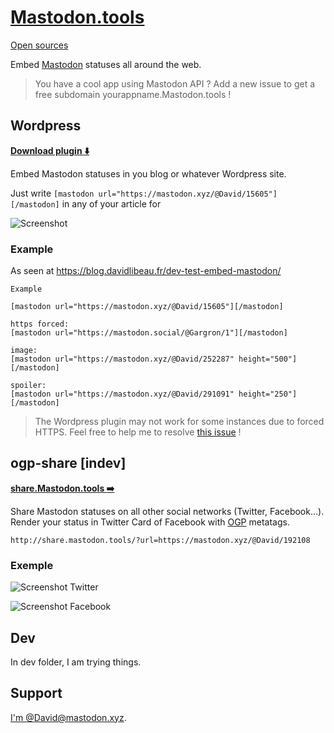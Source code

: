 # [Mastodon.tools](http://mastodon.tools/)
[Open sources](https://github.com/DavidLibeau/mastodon-tools)

Embed [Mastodon](https://github.com/tootsuite/mastodon) statuses all around the web.

> You have a cool app using Mastodon API ? Add a new issue to get a free subdomain yourappname.Mastodon.tools !

## Wordpress

[**Download plugin :arrow_down:**](https://wordpress.org/plugins/embed-mastodon/)

Embed Mastodon statuses in you blog or whatever Wordpress site.

Just write `[mastodon url="https://mastodon.xyz/@David/15605"][/mastodon]` in any of your article for

![Screenshot](http://mastodon.tools/wordpress/screenshot.png)


### Example

As seen at  https://blog.davidlibeau.fr/dev-test-embed-mastodon/


```
Example

[mastodon url="https://mastodon.xyz/@David/15605"][/mastodon]

https forced:
[mastodon url="https://mastodon.social/@Gargron/1"][/mastodon]

image:
[mastodon url="https://mastodon.xyz/@David/252287" height="500"][/mastodon]

spoiler:
[mastodon url="https://mastodon.xyz/@David/291091" height="250"][/mastodon]
```


> The Wordpress plugin may not work for some instances due to forced HTTPS. Feel free to help me to resolve [this issue](https://github.com/DavidLibeau/mastodon-tools/issues/1) !



## ogp-share [indev]

[**share.Mastodon.tools :arrow_right:**](http://share.mastodon.tools/)

Share Mastodon statuses on all other social networks (Twitter, Facebook...).
Render your status in Twitter Card of Facebook with [OGP](http://ogp.me/) metatags.

```
http://share.mastodon.tools/?url=https://mastodon.xyz/@David/192108
```

### Exemple

![Screenshot Twitter](http://mastodon.tools/ogp-share/screenshots/tw.png)

![Screenshot Facebook](http://mastodon.tools/ogp-share/screenshots/fb.png)


## Dev

In dev folder, I am trying things.


## Support

[I'm @David@mastodon.xyz](https://mastodon.xyz/@David).

